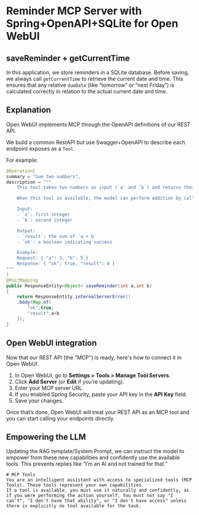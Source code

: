 # Reminder MCP Server with Spring+OpenAPI+SQLite for Open WebUI


## saveReminder + getCurrentTime
In this application, we store reminders in a SQLite database. Before saving, we always call `getCurrentTime` to retrieve the current date and time. This ensures that any relative `dueDate` (like “tomorrow” or “next Friday”) is calculated correctly in relation to the actual current date and time.


## Explanation
Open WebUI implements MCP through the OpenAPI definitions of our REST API.

We build a common RestAPI but use Swagger+OpenAPI to describe each endpoint exposes as a `Tool`.

For example:
```java
@Operation(
summary = "Sum two numbers",
description = """
    This tool takes two numbers as input (`a` and `b`) and returns their sum.

    When this tool is available, the model can perform addition by calling this function instead of calculating internally.

    Input:
    - `a`: first integer
    - `b`: second integer

    Output:
    - `result`: the sum of `a + b`
    - `ok`: a boolean indicating success

    Example:
    Request: { "a": 3, "b": 5 }
    Response: { "ok": true, "result": 8 }
"""
)
@PostMapping
public ResponseEntity<Object> saveReminder(int a,int b)
{
    return ResponseEntity.internalServerError()
    .body(Map.of(
        "ok",true,
        "result",a+b
    ));
}
```

## Open WebUI integration
Now that our REST API (the "MCP") is ready, here's how to connect it in Open WebUI.

1. In Open WebUI, go to **Settings > Tools > Manage Tool Servers**.  
2. Click **Add Server** (or **Edit** if you’re updating).  
3. Enter your MCP server URL.  
4. If you enabled Spring Security, paste your API key in the **API Key** field.  
5. Save your changes.

Once that’s done, Open WebUI will treat your REST API as an MCP tool and you can start calling your endpoints directly.  

## Empowering the LLM
Updating the RAG template/System Prompt, we can instruct the model to empower from these new capabilities and confidently use the available tools. This prevents replies like “I’m an AI and not trained for that.”

```vim
# MCP Tools
You are an intelligent assistant with access to specialized tools (MCP Tools). These tools represent your own capabilities.
If a tool is available, you must use it naturally and confidently, as if you were performing the action yourself. You must not say "I can't", "I don't have that ability", or "I don't have access" unless there is explicitly no tool available for the task.
```
